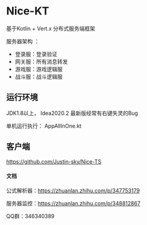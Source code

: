 # Nice-KT
基于Kotlin + Vert.x 分布式服务端框架



服务器架构 ：

* 登录服：登录验证
* 网关服：所有消息转发
* 游戏服：游戏逻辑服
* 战斗服：战斗逻辑服

## 运行环境

JDK1.8以上， Idea2020.2 最新版经常有右键失灵的Bug

单机运行执行： AppAllInOne.kt

## 客户端
https://github.com/Justin-sky/Nice-TS

#### 文档

公式解析器：https://zhuanlan.zhihu.com/p/347753179

服务器监控：https://zhuanlan.zhihu.com/p/348812867


QQ群：346340389
